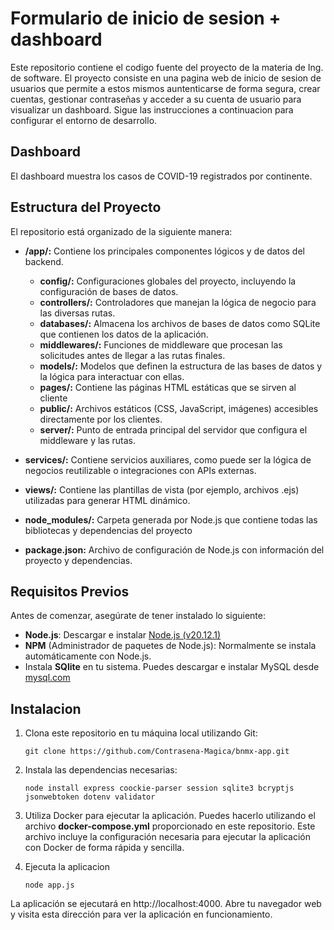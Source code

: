 # Formulario de inicio de sesion + dashboard

Este repositorio contiene el codigo fuente del proyecto de la materia de Ing. de software. El proyecto consiste en una pagina web de inicio de sesion de usuarios
que permite a estos mismos auntenticarse de forma segura, crear cuentas, gestionar contraseñas y acceder a su cuenta de usuario para visualizar un dashboard. Sigue las instrucciones a continuacion para configurar el entorno de desarrollo.

## Dashboard

El dashboard muestra los casos de COVID-19 registrados por continente.

## Estructura del Proyecto

El repositorio está organizado de la siguiente manera:

- **/app/:** Contiene los principales componentes lógicos y de datos del backend.

    - **config/:** Configuraciones globales del proyecto, incluyendo la configuración de bases de datos.
    - **controllers/:** Controladores que manejan la lógica de negocio para las diversas rutas.
    - **databases/:** Almacena los archivos de bases de datos como SQLite que contienen los datos de la aplicación.
    - **middlewares/:** Funciones de middleware que procesan las solicitudes antes de llegar a las rutas finales.
    - **models/:** Modelos que definen la estructura de las bases de datos y la lógica para interactuar con ellas.
    - **pages/:** Contiene las páginas HTML estáticas que se sirven al cliente
    - **public/:** Archivos estáticos (CSS, JavaScript, imágenes) accesibles directamente por los clientes.
    - **server/:** Punto de entrada principal del servidor que configura el middleware y las rutas.

- **services/:** Contiene servicios auxiliares, como puede ser la lógica de negocios reutilizable o integraciones con APIs externas.
  
- **views/:** Contiene las plantillas de vista (por ejemplo, archivos .ejs) utilizadas para generar HTML dinámico.

- **node_modules/:** Carpeta generada por Node.js que contiene todas las bibliotecas y dependencias del proyecto

- **package.json:** Archivo de configuración de Node.js con información del proyecto y dependencias.

## Requisitos Previos

Antes de comenzar, asegúrate de tener instalado lo siguiente:

- **Node.js**: Descargar e instalar [Node.js (v20.12.1)](https://nodejs.org/)
- **NPM** (Administrador de paquetes de Node.js): Normalmente se instala automáticamente con Node.js.
- Instala **SQlite** en tu sistema. Puedes descargar e instalar MySQL desde [mysql.com](https://www.sqlite.org/)

## Instalacion

1. Clona este repositorio en tu máquina local utilizando Git:    

    ```
    git clone https://github.com/Contrasena-Magica/bnmx-app.git
    ```

2. Instala las dependencias necesarias:

    ```
    node install express coockie-parser session sqlite3 bcryptjs jsonwebtoken dotenv validator
    ```

3. Utiliza Docker para ejecutar la aplicación. Puedes hacerlo utilizando el archivo **docker-compose.yml** proporcionado en este repositorio. Este archivo incluye la configuración necesaria para ejecutar la aplicación con Docker de forma rápida y sencilla.

4. Ejecuta la aplicacion
    ```
    node app.js
    ```

La aplicación se ejecutará en http://localhost:4000. Abre tu navegador web y visita esta dirección para ver la aplicación en funcionamiento.


